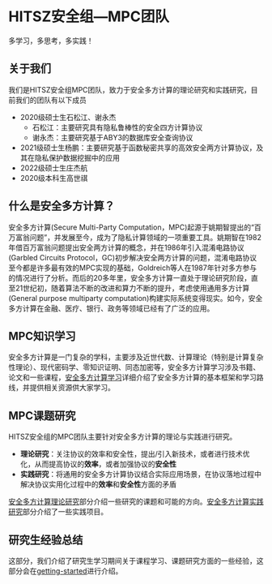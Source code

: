 # HITSZ安全组—MPC团队
多学习，多思考，多实践！

## 关于我们

我们是HITSZ安全组MPC团队，致力于安全多方计算的理论研究和实践研究，目前我们的团队有以下成员
+ 2020级硕士生石松江、谢永杰
  + 石松江：主要研究具有隐私鲁棒性的安全四方计算协议
  + 谢永杰：主要研究基于ABY3的数据库安全查询协议
+ 2021级硕士生杨鹏：主要研究基于函数秘密共享的高效安全两方计算协议，及其在隐私保护数据挖掘中的应用
+ 2022级硕士生庄杰航
+ 2020级本科生高世祺

## 什么是安全多方计算？

安全多方计算(Secure Multi-Party Computation，MPC)起源于姚期智提出的“百万富翁问题”，并发展至今，成为了隐私计算领域的一项重要工具。姚期智在1982年借百万富翁问题提出安全两方计算的概念，并在1986年引入混淆电路协议(Garbled Circuits Protocol，GC)初步解决安全两方计算的问题，混淆电路协议至今都是许多最有效的MPC实现的基础，Goldreich等人在1987年针对多方参与的情况进行了分析。而后的20多年里，安全多方计算一直处于理论研究阶段，直至21世纪初，随着算法不断的改进和算力不断的提升，考虑使用通用多方计算(General purpose multiparty computation)构建实际系统变得现实。如今，安全多方计算在金融、医疗、银行、政务等领域已经有了广泛的应用。


## MPC知识学习

安全多方计算是一门复杂的学科，主要涉及近世代数、计算理论（特别是计算复杂性理论）、现代密码学、零知识证明、同态加密等，安全多方计算学习涉及书籍、论文和一些课程，[安全多方计算学习](https://github.com/Stu-Yang/HITSZ-SecurityGroup-MPC/tree/main/mpc/mpc-learning)详细介绍了安全多方计算的基本框架和学习路线，并提供相关资源供大家学习。


## MPC课题研究

HITSZ安全组的MPC团队主要针对安全多方计算的理论与实践进行研究。
+ **理论研究**：关注协议的效率和安全性，提出/引入新技术，或者进行技术优化，从而提高协议的**效率**，或者加强协议的**安全性**
+ **实践研究**：将通用的安全多方计算协议结合实际应用场景，在协议落地过程中解决协议实用化过程中的**效率**和**安全性**方面的矛盾

[安全多方计算理论研究](https://github.com/Stu-Yang/HITSZ-SecurityGroup-MPC/tree/main/mpc/mpc-research)部分介绍一些研究的课题和可能的方向。[安全多方计算实践研究](https://github.com/Stu-Yang/HITSZ-SecurityGroup-MPC/tree/main/mpc/mpc-practice)部分介绍了一些实践项目。


## 研究生经验总结

这部分，我们介绍了研究生学习期间关于课程学习、课题研究方面的一些经验，这部分会在[getting-started](https://github.com/Stu-Yang/HITSZ-SecurityGroup-MPC/tree/main/getting-started)进行介绍。
